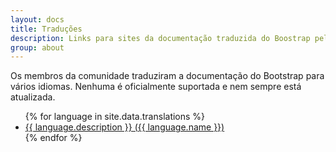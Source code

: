 ```yaml
---
layout: docs
title: Traduções
description: Links para sites da documentação traduzida do Boostrap pela comunidade.
group: about
---
```


Os membros da comunidade traduziram a documentação do Bootstrap para vários idiomas. Nenhuma é oficialmente suportada e nem sempre está atualizada.

<ul>
{% for language in site.data.translations %}
  <li><a href="{{ language.url }}" hreflang="{{ language.code }}">{{ language.description }} ({{ language.name }})</a></li>
{% endfor %}
</ul>
